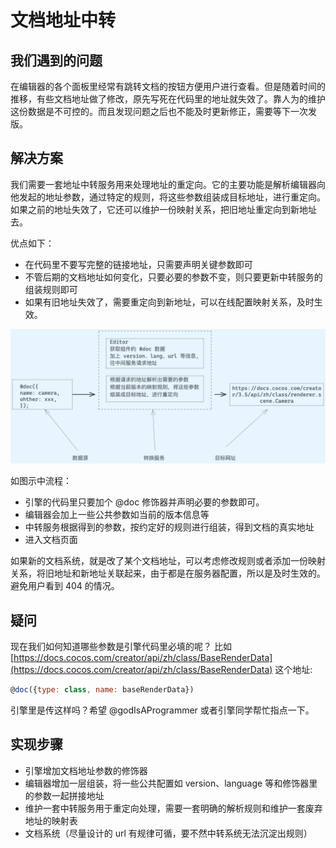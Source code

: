 # 文档地址中转

## 我们遇到的问题

在编辑器的各个面板里经常有跳转文档的按钮方便用户进行查看。但是随着时间的推移，有些文档地址做了修改，原先写死在代码里的地址就失效了。靠人为的维护这份数据是不可控的。而且发现问题之后也不能及时更新修正，需要等下一次发版。

## 解决方案

我们需要一套地址中转服务用来处理地址的重定向。它的主要功能是解析编辑器向他发起的地址参数，通过特定的规则，将这些参数组装成目标地址，进行重定向。 如果之前的地址失效了，它还可以维护一份映射关系，把旧地址重定向到新地址去。

优点如下：

-   在代码里不要写完整的链接地址，只需要声明关键参数即可
-   不管后期的文档地址如何变化，只要必要的参数不变，则只要更新中转服务的组装规则即可
-   如果有旧地址失效了，需要重定向到新地址，可以在线配置映射关系，及时生效。

![image](./1.png)

如图示中流程：

-   引擎的代码里只要加个 @doc 修饰器并声明必要的参数即可。
-   编辑器会加上一些公共参数如当前的版本信息等
-   中转服务根据得到的参数，按约定好的规则进行组装，得到文档的真实地址
-   进入文档页面

如果新的文档系统，就是改了某个文档地址，可以考虑修改规则或者添加一份映射关系，将旧地址和新地址关联起来，由于都是在服务器配置，所以是及时生效的。避免用户看到 404 的情况。

## 疑问

现在我们如何知道哪些参数是引擎代码里必填的呢？ 比如 [https://docs.cocos.com/creator/api/zh/class/BaseRenderData](https://docs.cocos.com/creator/api/zh/class/BaseRenderData) 这个地址:

```js
@doc({type: class, name: baseRenderData})
```

引擎里是传这样吗？希望 @godIsAProgrammer 或者引擎同学帮忙指点一下。

## 实现步骤

-   引擎增加文档地址参数的修饰器
-   编辑器增加一层组装，将一些公共配置如 version、language 等和修饰器里的参数一起拼接地址
-   维护一套中转服务用于重定向处理，需要一套明确的解析规则和维护一套废弃地址的映射表
-   文档系统（尽量设计的 url 有规律可循，要不然中转系统无法沉淀出规则）
